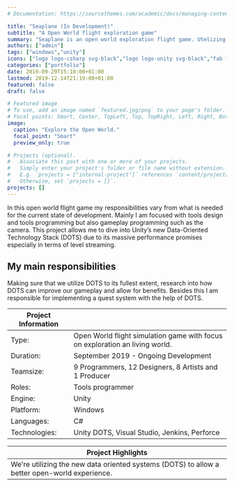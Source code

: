 ```yaml
---
# Documentation: https://sourcethemes.com/academic/docs/managing-content/

title: "Seaplane (In Development)"
subtitle: "A Open World flight exploration game"
summary: "Seaplane is an open world exploration flight game. Utelizing the new Data-Oriented Technology Stack (DOTS). Set in the Scottish Hebrides. [more information](/project/seaplane/)"
authors: ["admin"]
tags: ["windows","unity"]
icons: ["logo logo-csharp svg-black","logo logo-unity svg-black","fab fa-windows text-black"]
categories: ["portfolio"]
date: 2019-09-29T15:10:00+01:00
lastmod: 2019-12-14T21:19:00+01:00
featured: false
draft: false

# Featured image
# To use, add an image named `featured.jpg/png` to your page's folder.
# Focal points: Smart, Center, TopLeft, Top, TopRight, Left, Right, BottomLeft, Bottom, BottomRight.
image:
  caption: "Explore the Open World."
  focal_point: "Smart"
  preview_only: true

# Projects (optional).
#   Associate this post with one or more of your projects.
#   Simply enter your project's folder or file name without extension.
#   E.g. `projects = ["internal-project"]` references `content/project/deep-learning/index.md`.
#   Otherwise, set `projects = []`.
projects: []
---
```


In this open world flight game my responsibilities vary from what is needed for the current state of development. Mainly I am focused with tools design and tools programming but also gameplay programming such as the camera. This project allows me to dive into Unity’s new Data-Oriented Technology Stack (DOTS) due to its massive performance promises especially in terms of level streaming.

## My main responsibilities

Making sure that we utilize DOTS to its fullest extent, research into how DOTS can improve our gameplay and allow for benefits. Besides this I am responsible for implementing a quest system with the help of DOTS.


| Project Information |                                                       |
| ------------------- | ----------------------------------------------------- |
| Type:           | Open World flight simulation game with focus on exploration an living world.                 |
| Duration:           | September 2019 - Ongoing Development                  |
| Teamsize:           | 9 Programmers, 12 Designers, 8 Artists and 1 Producer |
| Roles:              | Tools programmer                                      |
| Engine:             | Unity                                                 |
| Platform:           | Windows                                               |
| Languages:          | C#                                                    |
| Technologies:       | Unity DOTS, Visual Studio, Jenkins, Perforce          |

| Project Highlights                                           |
| ------------------------------------------------------------ |
| We're utilizing the new data oriented systems (DOTS) to allow a better open-world experience. |

